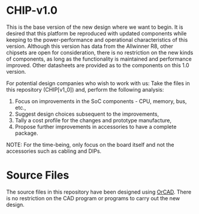 # CHIP-v1.0

This is the base version of the new design where we want to begin. It is desired that this platform be reproduced with updated components while keeping to the power-performance and operational characteristics of this version. Although this version has data from the Allwinner R8, other chipsets are open for consideration, there is no restriction on the new kinds of components, as long as the functionality is maintained and performance improved. Other datasheets are provided as to the components on this 1.0 version.

For potential design companies who wish to work with us: Take the files in this repository (CHIP[v1_0]) and, perform the following analysis:

1. Focus on improvements in the SoC components - CPU, memory, bus, etc., 
2. Suggest design choices subsequent to the improvements,
3. Tally a cost profile for the changes and prototype manufacture,
4. Propose further improvements in accessories to have a complete package.

NOTE: For the time-being, only focus on the board itself and not the accessories such as cabling and DIPs.

# Source Files
The source files in this repository have been designed using <a href="http://www.orcad.com/">OrCAD</a>. There is no restriction on the CAD program or programs to carry out the new design.
